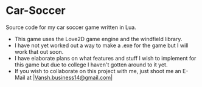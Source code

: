 # Car-Soccer
 Source code for my car soccer game written in Lua.

* This game uses the Love2D game engine and the windfield library.
* I have not yet worked out a way to make a .exe for the game but I will work that out soon.
* I have elaborate plans on what features and stuff I wish to implement for this game but due to college I haven't gotten around to it yet.
* If you wish to collaborate on this project with me, just shoot me an E-Mail at |Vansh.business14@gmail.com|


